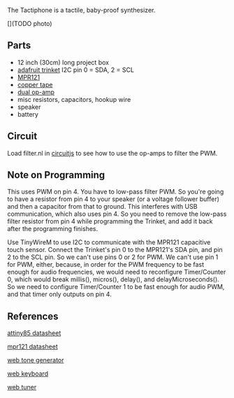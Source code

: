 The Tactiphone is a tactile, baby-proof synthesizer.

[](TODO photo)

## Parts

 * 12 inch (30cm) long project box
 * [adafruit trinket](http://www.adafruit.com/products/1500) I2C pin 0 = SDA, 2 = SCL
 * [MPR121](https://www.adafruit.com/products/1982)
 * [copper tape](https://www.adafruit.com/products/1127)
 * [dual op-amp](http://www.adafruit.com/products/808)
 * misc resistors, capacitors, hookup wire
 * speaker
 * battery

## Circuit

Load filter.nl in [circuitjs](http://lushprojects.com/circuitjs/circuitjs.html) to see how to use the op-amps to filter the PWM.

## Note on Programming

This uses PWM on pin 4.
You have to low-pass filter PWM.
So you're going to have a resistor from pin 4 to your speaker
(or a voltage follower buffer) and then a capacitor from that to ground.
This interferes with USB communication, which also uses pin 4.
So you need to remove the low-pass filter resistor from pin 4
while programming the Trinket, and
add it back after the programming finishes.

Use TinyWireM to use I2C to communicate with the
MPR121 capacitive touch sensor.
Connect the Trinket's pin 0 to the MPR121's SDA pin,
and pin 2 to the SCL pin.
So we can't use pins 0 or 2 for PWM.
We can't use pin 1 for PWM, either, because, in order for the
PWM frequency to be fast enough for audio frequencies,
we would need to reconfigure Timer/Counter 0, which would break
millis(), micros(), delay(), and delayMicroseconds().
So we need to configure Timer/Counter 1 to be fast enough for audio PWM,
and that timer only outputs on pin 4.

## References

[attiny85 datasheet](http://www.atmel.com/images/atmel-2586-avr-8-bit-microcontroller-attiny25-attiny45-attiny85_datasheet.pdf)

[mpr121 datasheet](https://www.sparkfun.com/datasheets/Components/MPR121.pdf)

[web tone generator](https://plasticity.szynalski.com/tone-generator.htm)

[web keyboard](http://www.bgfl.org/bgfl/custom/resources_ftp/client_ftp/ks2/music/piano/)

[web tuner](https://jbergknoff.github.io/guitar-tuner/)
